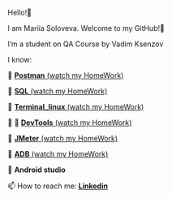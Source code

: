 Hello!👋 

I am Mariia Soloveva. 
Welcome to my GitHub!:tulip:

I’m a student on QA Course by Vadim Ksenzov 

I know:

:small_blue_diamond: [**Postman** (watch my HomeWork)](https://github.com/Mariia-Solo/Postman)

:small_blue_diamond: [**SQL** (watch my HomeWork)](https://github.com/Mariia-Solo/SQL)

:small_blue_diamond: [**Terminal_linux** (watch my HomeWork)](https://github.com/Mariia-Solo/Terminal_linux/blob/main/README.md)

:small_blue_diamond: 🎥 [**DevTools** (watch my HomeWork)](https://youtu.be/XZHQiMQqTos)

:small_blue_diamond: [**JMeter** (watch my HomeWork)](https://github.com/Mariia-Solo/JMeter)

:small_blue_diamond: [**ADB** (watch my HomeWork)](https://github.com/Mariia-Solo/ADB)

:small_blue_diamond: **Android studio**

📫 How to reach me: **[Linkedin](https://www.linkedin.cn/in/maria-soloveva-13a7aa224/)**




    

<!---
Mariia-Solo/Mariia-Solo is a ✨ special ✨ repository because its `README.md` (this file) appears on your GitHub profile.
You can click the Preview link to take a look at your changes.
--->

